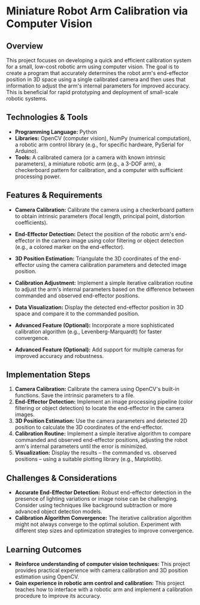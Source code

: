 #  Miniature Robot Arm Calibration via Computer Vision

## Overview

This project focuses on developing a quick and efficient calibration system for a small, low-cost robotic arm using computer vision.  The goal is to create a program that accurately determines the robot arm's end-effector position in 3D space using a single calibrated camera and then uses that information to adjust the arm's internal parameters for improved accuracy. This is beneficial for rapid prototyping and deployment of small-scale robotic systems.

## Technologies & Tools

* **Programming Language:** Python
* **Libraries:** OpenCV (computer vision), NumPy (numerical computation), a robotic arm control library (e.g., for specific hardware, PySerial for Arduino).
* **Tools:** A calibrated camera (or a camera with known intrinsic parameters), a miniature robotic arm (e.g., a 3-DOF arm), a checkerboard pattern for calibration, and a computer with sufficient processing power.

## Features & Requirements

- **Camera Calibration:** Calibrate the camera using a checkerboard pattern to obtain intrinsic parameters (focal length, principal point, distortion coefficients).
- **End-Effector Detection:** Detect the position of the robotic arm's end-effector in the camera image using color filtering or object detection (e.g., a colored marker on the end-effector).
- **3D Position Estimation:** Triangulate the 3D coordinates of the end-effector using the camera calibration parameters and detected image position.
- **Calibration Adjustment:** Implement a simple iterative calibration routine to adjust the arm's internal parameters based on the difference between commanded and observed end-effector positions.
- **Data Visualization:** Display the detected end-effector position in 3D space and compare it to the commanded position.

- **Advanced Feature (Optional):** Incorporate a more sophisticated calibration algorithm (e.g., Levenberg-Marquardt) for faster convergence.
- **Advanced Feature (Optional):** Add support for multiple cameras for improved accuracy and robustness.


## Implementation Steps

1. **Camera Calibration:** Calibrate the camera using OpenCV's built-in functions. Save the intrinsic parameters to a file.
2. **End-Effector Detection:** Implement an image processing pipeline (color filtering or object detection) to locate the end-effector in the camera images.
3. **3D Position Estimation:** Use the camera parameters and detected 2D position to calculate the 3D coordinates of the end-effector.
4. **Calibration Routine:** Implement a simple iterative algorithm to compare commanded and observed end-effector positions, adjusting the robot arm's internal parameters until the error is minimized.
5. **Visualization:** Display the results – the commanded vs. observed positions – using a suitable plotting library (e.g., Matplotlib).


## Challenges & Considerations

- **Accurate End-Effector Detection:**  Robust end-effector detection in the presence of lighting variations or image noise can be challenging.  Consider using techniques like background subtraction or more advanced object detection models.
- **Calibration Algorithm Convergence:**  The iterative calibration algorithm might not always converge to the optimal solution.  Experiment with different step sizes and optimization strategies to improve convergence.


## Learning Outcomes

- **Reinforce understanding of computer vision techniques:**  This project provides practical experience with camera calibration and 3D position estimation using OpenCV.
- **Gain experience in robotic arm control and calibration:**  This project teaches how to interface with a robotic arm and implement a calibration procedure to improve its accuracy.

